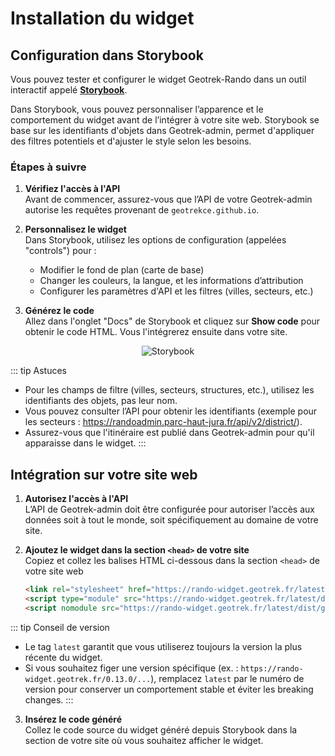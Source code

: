 # Installation du widget

## Configuration dans Storybook

Vous pouvez tester et configurer le widget Geotrek-Rando dans un outil interactif appelé [**Storybook**](https://geotrekce.github.io/Geotrek-rando-widget/?path=/story/geotrek-rando-widget--app). 

Dans Storybook, vous pouvez personnaliser l’apparence et le comportement du widget avant de l’intégrer à votre site web. Storybook se base sur les identifiants d'objets dans Geotrek-admin, permet d'appliquer des filtres potentiels et d'ajuster le style selon les besoins.

### Étapes à suivre

1. **Vérifiez l'accès à l'API**  
   Avant de commencer, assurez-vous que l’API de votre Geotrek-admin autorise les requêtes provenant de `geotrekce.github.io`.

2. **Personnalisez le widget**  
   Dans Storybook, utilisez les options de configuration (appelées "controls") pour :
   - Modifier le fond de plan (carte de base)
   - Changer les couleurs, la langue, et les informations d’attribution
   - Configurer les paramètres d'API et les filtres (villes, secteurs, etc.)

3. **Générez le code**  
   Allez dans l'onglet "Docs" de Storybook et cliquez sur **Show code** pour obtenir le code HTML. Vous l'intégrerez ensuite dans votre site.

<center>
  <a title="Storybook"><img src="/introduction/storybook.jpg" alt="Storybook"></a>
</center>
 
::: tip Astuces
- Pour les champs de filtre (villes, secteurs, structures, etc.), utilisez les identifiants des objets, pas leur nom.
- Vous pouvez consulter l’API pour obtenir les identifiants (exemple pour les secteurs : https://randoadmin.parc-haut-jura.fr/api/v2/district/).
- Assurez-vous que l'itinéraire est publié dans Geotrek-admin pour qu'il apparaisse dans le widget.
:::

## Intégration sur votre site web

1. **Autorisez l'accès à l'API**  
   L’API de Geotrek-admin doit être configurée pour autoriser l’accès aux données soit à tout le monde, soit spécifiquement au domaine de votre site.

2. **Ajoutez le widget dans la section `<head>` de votre site**  
   Copiez et collez les balises HTML ci-dessous dans la section `<head>` de votre site web

   ```html
   <link rel="stylesheet" href="https://rando-widget.geotrek.fr/latest/dist/geotrek-rando-widget/geotrek-rando-widget.css" />
   <script type="module" src="https://rando-widget.geotrek.fr/latest/dist/geotrek-rando-widget/geotrek-rando-widget.esm.js"></script>
   <script nomodule src="https://rando-widget.geotrek.fr/latest/dist/geotrek-rando-widget/geotrek-rando-widget.js"></script>
   ```

::: tip Conseil de version
   - Le tag `latest` garantit que vous utiliserez toujours la version la plus récente du widget.
   - Si vous souhaitez figer une version spécifique (ex. : `https://rando-widget.geotrek.fr/0.13.0/...`), remplacez `latest` par le numéro de version pour conserver un comportement stable et éviter les breaking changes.
:::

3. **Insérez le code généré**  
   Collez le code source du widget généré depuis Storybook dans la section de votre site où vous souhaitez afficher le widget.
